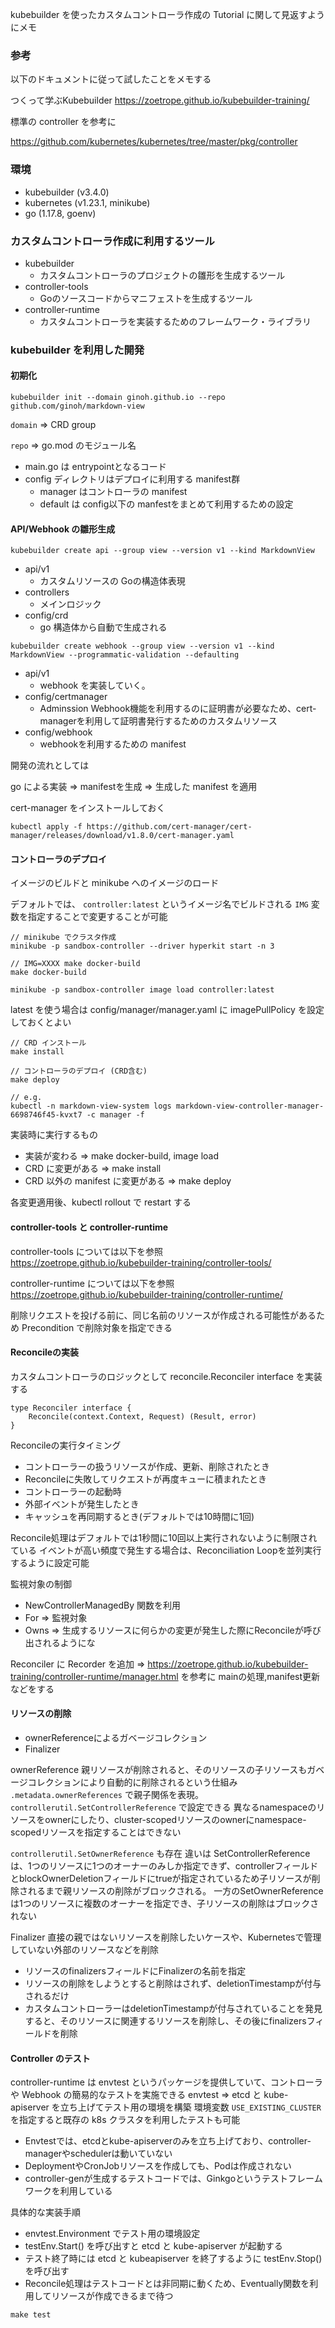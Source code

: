 kubebuilder を使ったカスタムコントローラ作成の Tutorial に関して見返すようにメモ

### 参考

以下のドキュメントに従って試したことをメモする

つくって学ぶKubebuilder
https://zoetrope.github.io/kubebuilder-training/

標準の controller を参考に

https://github.com/kubernetes/kubernetes/tree/master/pkg/controller

### 環境

* kubebuilder (v3.4.0)
* kubernetes (v1.23.1, minikube)
* go (1.17.8, goenv)

### カスタムコントローラ作成に利用するツール

* kubebuilder
  * カスタムコントローラのプロジェクトの雛形を生成するツール
* controller-tools
  * Goのソースコードからマニフェストを生成するツール
* controller-runtime
  * カスタムコントローラを実装するためのフレームワーク・ライブラリ

### kubebuilder を利用した開発
#### 初期化
```
kubebuilder init --domain ginoh.github.io --repo github.com/ginoh/markdown-view
```
`domain` => CRD group

`repo` => go.mod のモジュール名

* main.go は entrypointとなるコード
* config ディレクトリはデプロイに利用する manifest群
  * manager はコントローラの manifest
  * default は config以下の manfestをまとめて利用するための設定

#### API/Webhook の雛形生成
```
kubebuilder create api --group view --version v1 --kind MarkdownView
```
* api/v1
  * カスタムリソースの Goの構造体表現
* controllers
  * メインロジック
* config/crd
  * go 構造体から自動で生成される

```
kubebuilder create webhook --group view --version v1 --kind MarkdownView --programmatic-validation --defaulting
```
* api/v1
  * webhook を実装していく。
* config/certmanager
  * Adminssion Webhook機能を利用するのに証明書が必要なため、cert-managerを利用して証明書発行するためのカスタムリソース
* config/webhook
  * webhookを利用するための manifest

開発の流れとしては

go による実装 => manifestを生成 => 生成した manifest を適用

cert-manager をインストールしておく
```
kubectl apply -f https://github.com/cert-manager/cert-manager/releases/download/v1.8.0/cert-manager.yaml
```

#### コントローラのデプロイ

イメージのビルドと minikube へのイメージのロード

デフォルトでは、 `controller:latest` というイメージ名でビルドされる
`IMG` 変数を指定することで変更することが可能
```
// minikube でクラスタ作成
minikube -p sandbox-controller --driver hyperkit start -n 3

// IMG=XXXX make docker-build
make docker-build

minikube -p sandbox-controller image load controller:latest
```
latest を使う場合は config/manager/manager.yaml  に imagePullPolicy を設定しておくとよい


```
// CRD インストール
make install

// コントローラのデプロイ (CRD含む)
make deploy

// e.g.
kubectl -n markdown-view-system logs markdown-view-controller-manager-6698746f45-kvxt7 -c manager -f
```

実装時に実行するもの
* 実装が変わる => make docker-build, image load
* CRD に変更がある => make install
* CRD 以外の manifest に変更がある => make deploy

各変更適用後、kubectl rollout で restart する

#### controller-tools と controller-runtime
controller-tools については以下を参照
https://zoetrope.github.io/kubebuilder-training/controller-tools/

controller-runtime  については以下を参照
https://zoetrope.github.io/kubebuilder-training/controller-runtime/

削除リクエストを投げる前に、同じ名前のリソースが作成される可能性があるため
Precondition で削除対象を指定できる

#### Reconcileの実装

カスタムコントローラのロジックとして reconcile.Reconciler interface を実装する
```
type Reconciler interface {
    Reconcile(context.Context, Request) (Result, error)
}
```
Reconcileの実行タイミング
* コントローラーの扱うリソースが作成、更新、削除されたとき
* Reconcileに失敗してリクエストが再度キューに積まれたとき
* コントローラーの起動時
* 外部イベントが発生したとき
* キャッシュを再同期するとき(デフォルトでは10時間に1回)

Reconcile処理はデフォルトでは1秒間に10回以上実行されないように制限されている
イベントが高い頻度で発生する場合は、Reconciliation Loopを並列実行するように設定可能

監視対象の制御
* NewControllerManagedBy 関数を利用
 * For => 監視対象
 * Owns => 生成するリソースに何らかの変更が発生した際にReconcileが呼び出されるようにな


Reconciler に Recorder を追加
=> https://zoetrope.github.io/kubebuilder-training/controller-runtime/manager.html を参考に mainの処理,manifest更新などをする

#### リソースの削除
* ownerReferenceによるガベージコレクション
* Finalizer

ownerReference
親リソースが削除されると、そのリソースの子リソースもガベージコレクションにより自動的に削除されるという仕組み
`.metadata.ownerReferences` で親子関係を表現。`controllerutil.SetControllerReference` で設定できる
異なるnamespaceのリソースをownerにしたり、cluster-scopedリソースのownerにnamespace-scopedリソースを指定することはできない

`controllerutil.SetOwnerReference` も存在
違いは SetControllerReferenceは、1つのリソースに1つのオーナーのみしか指定できず、controllerフィールドとblockOwnerDeletionフィールドにtrueが指定されているため子リソースが削除されるまで親リソースの削除がブロックされる。
一方のSetOwnerReferenceは1つのリソースに複数のオーナーを指定でき、子リソースの削除はブロックされない

Finalizer
直接の親ではないリソースを削除したいケースや、Kubernetesで管理していない外部のリソースなどを削除
* リソースのfinalizersフィールドにFinalizerの名前を指定
* リソースの削除をしようとすると削除はされず、deletionTimestampが付与されるだけ
* カスタムコントローラーはdeletionTimestampが付与されていることを発見すると、そのリソースに関連するリソースを削除し、その後にfinalizersフィールドを削除

#### Controller のテスト

controller-runtime は envtest というパッケージを提供していて、コントローラや Webhook の簡易的なテストを実施できる
envtest => etcd と kube-apiserver を立ち上げてテスト用の環境を構築
環境変数 `USE_EXISTING_CLUSTER` を指定すると既存の k8s クラスタを利用したテストも可能

* Envtestでは、etcdとkube-apiserverのみを立ち上げており、controller-managerやschedulerは動いていない
* DeploymentやCronJobリソースを作成しても、Podは作成されない
* controller-genが生成するテストコードでは、Ginkgoというテストフレームワークを利用している

具体的な実装手順
* envtest.Environment でテスト用の環境設定
* testEnv.Start() を呼び出すと etcd と kube-apiserver が起動する
* テスト終了時には etcd と kubeapiserver を終了するように testEnv.Stop() を呼び出す
* Reconcile処理はテストコードとは非同期に動くため、Eventually関数を利用してリソースが作成できるまで待つ

```
make test
```
